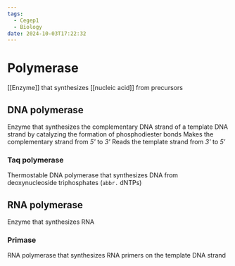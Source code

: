 ```yaml
---
tags:
  - Cegep1
  - Biology
date: 2024-10-03T17:22:32
---
```


# Polymerase

[[Enzyme]] that synthesizes [[nucleic acid]] from precursors

## DNA polymerase

Enzyme that synthesizes the complementary DNA strand of a template DNA strand by catalyzing the formation of phosphodiester bonds
Makes the complementary strand from *5'* to *3'*
Reads the template strand from *3'* to *5'*

### Taq polymerase

Thermostable DNA polymerase that synthesizes DNA from deoxynucleoside triphosphates (`abbr.` dNTPs)

## RNA polymerase

Enzyme that synthesizes RNA

### Primase

RNA polymerase that synthesizes RNA primers on the template DNA strand